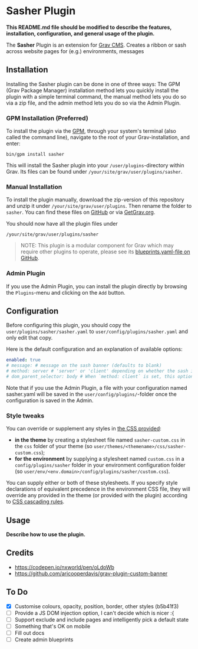 # Sasher Plugin

**This README.md file should be modified to describe the features, installation, configuration, and general usage of the plugin.**

The **Sasher** Plugin is an extension for [Grav CMS](http://github.com/getgrav/grav). Creates a ribbon or sash across website pages for (e.g.) environments, messages

## Installation

Installing the Sasher plugin can be done in one of three ways: The GPM (Grav Package Manager) installation method lets you quickly install the plugin with a simple terminal command, the manual method lets you do so via a zip file, and the admin method lets you do so via the Admin Plugin.

### GPM Installation (Preferred)

To install the plugin via the [GPM](http://learn.getgrav.org/advanced/grav-gpm), through your system's terminal (also called the command line), navigate to the root of your Grav-installation, and enter:

    bin/gpm install sasher

This will install the Sasher plugin into your `/user/plugins`-directory within Grav. Its files can be found under `/your/site/grav/user/plugins/sasher`.

### Manual Installation

To install the plugin manually, download the zip-version of this repository and unzip it under `/your/site/grav/user/plugins`. Then rename the folder to `sasher`. You can find these files on [GitHub](https://github.com/hughbris/grav-plugin-sasher) or via [GetGrav.org](http://getgrav.org/downloads/plugins#extras).

You should now have all the plugin files under

    /your/site/grav/user/plugins/sasher
	
> NOTE: This plugin is a modular component for Grav which may require other plugins to operate, please see its [blueprints.yaml-file on GitHub](https://github.com/hughbris/grav-plugin-sasher/blob/master/blueprints.yaml).

### Admin Plugin

If you use the Admin Plugin, you can install the plugin directly by browsing the `Plugins`-menu and clicking on the `Add` button.

## Configuration

Before configuring this plugin, you should copy the `user/plugins/sasher/sasher.yaml` to `user/config/plugins/sasher.yaml` and only edit that copy.

Here is the default configuration and an explanation of available options:

```yaml
enabled: true
# message: # message on the sash banner (defaults to blank)
# method: server # 'server' or 'client' depending on whether the sash is inserted client (JS) or server side. Client side allows us to support the next option, `dom_parent_selector`.
# dom_parent_selector: body # When `method: client` is set, this option sets an expression which is used to find the DOM node, after which we want our sash to be inserted. Expression must be supported by DOM Node .querySelector method and will skip insertion if selection finds nothing.
```

Note that if you use the Admin Plugin, a file with your configuration named sasher.yaml will be saved in the `user/config/plugins/`-folder once the configuration is saved in the Admin.

### Style tweaks

You can override or supplement any styles in [the CSS provided](css/sash-ribbon.css):

* **in the theme** by creating a stylesheet file named `sasher-custom.css` in the `css` folder of your theme (so `user/themes/<themename>/css/sasher-custom.css`);
* **for the environment** by supplying a stylesheet named `custom.css` in a `config/plugins/sasher` folder in your environment configuration folder (so `user/env/<env.domain>/config/plugins/sasher/custom.css`).

You can supply either or both of these stylesheets. If you specify style declarations of equivalent precedence in the environment CSS file, they will override any provided in the theme (or provided with the plugin) according to [CSS cascading rules](https://developer.mozilla.org/en-US/docs/Web/CSS/Cascade).

## Usage

**Describe how to use the plugin.**

## Credits

* https://codepen.io/nxworld/pen/oLdoWb
* https://github.com/aricooperdavis/grav-plugin-custom-banner

## To Do

- [x] Customise colours, opacity, position, border, other styles (b5b41f3)
- [ ] Provide a JS DOM injection option, I can't decide which is nicer :{
- [ ] Support exclude and include pages and intelligently pick a default state
- [ ] Something that's OK on mobile
- [ ] Fill out docs
- [ ] Create admin blueprints